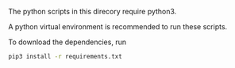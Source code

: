 The python scripts in this direcory require python3.

A python virtual environment is recommended to run these scripts.

To download the dependencies, run 

```bash
pip3 install -r requirements.txt
```
